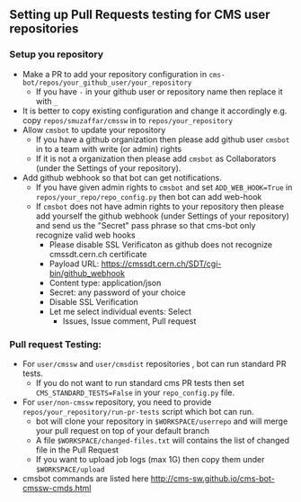 ## Setting up Pull Requests testing for CMS user repositories
### Setup you repository
- Make a PR to add your repository configuration in `cms-bot/repos/your_github_user/your_repository`
  - If you have `-` in your github user or repository name then replace it with `_`
- It is better to copy existing configuration and change it accordingly e.g. copy `repos/smuzaffar/cmssw` in to `repos/your_repository`
- Allow `cmsbot` to update your repository
  - If you have a github organization then please add github user `cmsbot` in to a team with write (or admin) rights
  - If it is not a organization then please add `cmsbot` as Collaborators (under the Settings of your repository).
- Add github webhook so that bot can get notifications.
  - If you have given admin rights to `cmsbot` and set `ADD_WEB_HOOK=True` in `repos/your_repo/repo_config.py` then bot can add web-hook
  - If `cmsbot` does not have admin rights to your repository then please add yourself the github webhook (under Settings of your repository) and send us the "Secret" pass phrase so that cms-bot only recognize valid web hooks
    - Please disable SSL Verificaton as github does not recognize cmssdt.cern.ch certificate
    - Payload URL: https://cmssdt.cern.ch/SDT/cgi-bin/github_webhook
    - Content type: application/json
    - Secret: any password of your choice
    - Disable SSL Verification
    - Let me select individual events: Select
      - Issues, Issue comment, Pull request 

### Pull request Testing:
- For `user/cmssw` and `user/cmsdist` repositories , bot can run standard PR tests.
  - If you do not want to run standard cms PR tests then set `CMS_STANDARD_TESTS=False` in your `repo_config.py` file.
- For `user/non-cmssw` repository, you need to provide `repos/your_repository/run-pr-tests` script which bot can run.
  - bot will clone your repository in `$WORKSPACE/userrepo` and will merge your pull request on top of your default branch
  - A file `$WORKSPACE/changed-files.txt` will contains the list of changed file in the Pull Request
  - If you want to upload job logs (max 1G) then copy them under `$WORKSPACE/upload`
- cmsbot commands are listed here http://cms-sw.github.io/cms-bot-cmssw-cmds.html
